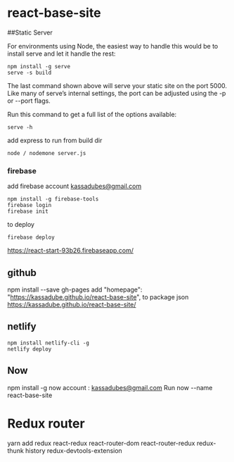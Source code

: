# react-base-site

##Static Server

For environments using Node, the easiest way to handle this would be to install serve and let it handle the rest:
``` npm
npm install -g serve
serve -s build
```

The last command shown above will serve your static site on the port 5000. Like many of serve’s internal settings, the port can be adjusted using the -p or --port flags.

Run this command to get a full list of the options available:

``` node
serve -h
```

add express to run from build dir

``` node
node / nodemone server.js
```

### firebase

add firebase account kassadubes@gmail.com

``` node
npm install -g firebase-tools
firebase login
firebase init
```
to deploy 

``` node
firebase deploy
```
https://react-start-93b26.firebaseapp.com/

## github

npm install --save gh-pages
add "homepage": "https://kassadube.github.io/react-base-site",
to package json
https://kassadube.github.io/react-base-site/


## netlify

``` npm
npm install netlify-cli -g
netlify deploy
```

## Now

npm install -g now
account : kassadubes@gmail.com
Run now --name react-base-site


# Redux router

yarn add redux react-redux react-router-dom react-router-redux redux-thunk history redux-devtools-extension